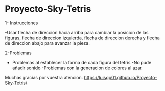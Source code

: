 # Proyecto-Sky-Tetris

1- Instrucciones 

-Usar flecha de direccion hacia arriba para cambiar la posicion de las figuras, flecha de direccion izquierda, flecha de direccion derecha
y flecha de direccion abajo para avanzar la pieza.




2-Problemas
- Problemas al establecer la forma de cada figura del tetris
-No pude añadir sonido
-Problemas con la generacion de colores al azar.





Muchas gracias por vuestra atencion.
https://luisgp01.github.io/Proyecto-Sky-Tetris/
